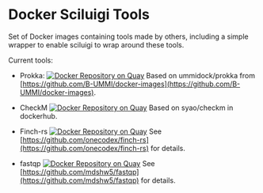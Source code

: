 # Docker Sciluigi Tools

Set of Docker images containing tools made by others, including a simple wrapper to enable sciluigi to wrap around these tools.

Current tools:

  * Prokka: [![Docker Repository on Quay](https://quay.io/repository/fhcrc-microbiome/prokka/status "Docker Repository on Quay")](https://quay.io/repository/fhcrc-microbiome/prokka) Based on ummidock/prokka from [https://github.com/B-UMMI/docker-images](https://github.com/B-UMMI/docker-images).

  * CheckM [![Docker Repository on Quay](https://quay.io/repository/fhcrc-microbiome/checkm/status "Docker Repository on Quay")](https://quay.io/repository/fhcrc-microbiome/checkm) Based on syao/checkm in dockerhub.

  * Finch-rs [![Docker Repository on Quay](https://quay.io/repository/fhcrc-microbiome/finch-rs/status "Docker Repository on Quay")](https://quay.io/repository/fhcrc-microbiome/finch-rs) See [https://github.com/onecodex/finch-rs](https://github.com/onecodex/finch-rs) for details.

  * fastqp [![Docker Repository on Quay](https://quay.io/repository/fhcrc-microbiome/fastqp/status "Docker Repository on Quay")](https://quay.io/repository/fhcrc-microbiome/fastqp) See [https://github.com/mdshw5/fastqp](https://github.com/mdshw5/fastqp) for details.
